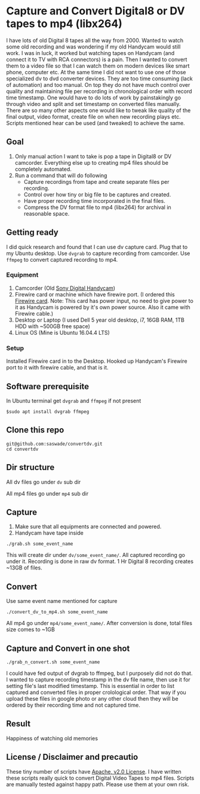 # Capture and Convert Digital8 or DV tapes to mp4 (libx264)
I have lots of old Digital 8 tapes all the way from 2000. Wanted to watch some old recording and was wondering if my old Handycam would still work. I was in luck, it worked but watching tapes on Handycam (and connect it to TV with RCA connectors) is a pain. Then I wanted to convert them to a video file so that I can watch them on modern devices like smart phone, computer etc. At the same time I did not want to use one of those specialized dv to dvd converter devices. They are too time consuming (lack of automation) and too manual.
On top they do not have much control over quality and maintaining file per recording in chronological order with record time timestamp. One would have to do lots of work by painstakingly go through video and split and set timestamp on converted files manually. There are so many other aspects one would like to tweak like quality of the final output, video format, create file on when new recording plays etc. Scripts mentioned hear can be used (and tweaked) to achieve the same. 

## Goal
1. Only manual action I want to take is pop a tape in Digital8 or DV camcorder. Everything else up to creating mp4 files should be completely automated.
2. Run a command that will do following
   * Capture recordings from tape and create separate files per recording.
   * Control over how tiny or big file to be captures and created.
   * Have proper recording time incorporated in the final files.
   * Compress the DV format file to mp4 (libx264) for archival in reasonable space.

## Getting ready
I did quick research and found that I can use dv capture card. Plug that to my Ubuntu desktop. Use ```dvgrab```
to capture recording from camcorder. Use ```ffmpeg``` to convert captured recording to mp4.

### Equipment
 1. Camcorder (Old [Sony Digital Handycam](https://esupport.sony.com/US/p/model-home.pl?mdl=DCRTRV510&LOC=3))
 2. Firewire card or machine which have firewire port. (I ordered this [Firewire card](https://www.amazon.com/Firewire-Expansion-Rosewill-RC-504-Controller/dp/B004F3DM6C). Note: This card has power input, no need to give power to it as Handycam is powered by it's own power source. Also it came with Firewire cable.)
 3. Desktop or Laptop (I used Dell 5 year old desktop, i7, 16GB RAM, 1TB HDD with ~500GB free space)
 4. Linux OS (Mine is Ubuntu 16.04.4 LTS)

### Setup
Installed Firewire card in to the Desktop. Hooked up Handycam's Firewire port to it with firewire cable, and that is it.


## Software prerequisite

In Ubuntu terminal get ```dvgrab``` and ```ffmpeg``` if not present
```
$sudo apt install dvgrab ffmpeg
```

## Clone this repo
```
git@github.com:saswade/convertdv.git
cd convertdv
```

## Dir structure
All dv files go under ```dv``` sub dir

All mp4 files go under ```mp4``` sub dir

## Capture
1. Make sure that all equipments are connected and powered. 
1. Handycam have tape inside
```
./grab.sh some_event_name
```
This will create dir under
```dv/some_event_name/```.
All captured recording go under it. Recording is done in raw dv format. 
1 Hr Digital 8 recording creates ~13GB of files.
## Convert
Use same event name mentioned for capture
```
./convert_dv_to_mp4.sh some_event_name
```
All mp4 go under
```mp4/some_event_name/```.
After conversion is done, total files size comes to ~1GB
## Capture and Convert in one shot
```
./grab_n_convert.sh some_event_name
```
I could have fed output of dvgrab to ffmpeg, but I purposely did not do that. I wanted to capture recording timestamp in the dv file name, then use it for setting file's last modified timestamp. This is essential in order to list captured and converted files in proper crolological order. That way if you upload these files in google photo or any other cloud then they will be ordered by their recording time and not captured time. 

## Result
Happiness of watching old memories

## License / Disclaimer and precautio
These tiny number of scripts have [Apache, v2.0 License](https://www.apache.org/licenses/LICENSE-2.0).
I have written these scripts really quick to convert Digital Video Tapes to mp4 files. Scripts are manually tested against happy path. Please use them at your own risk. 
